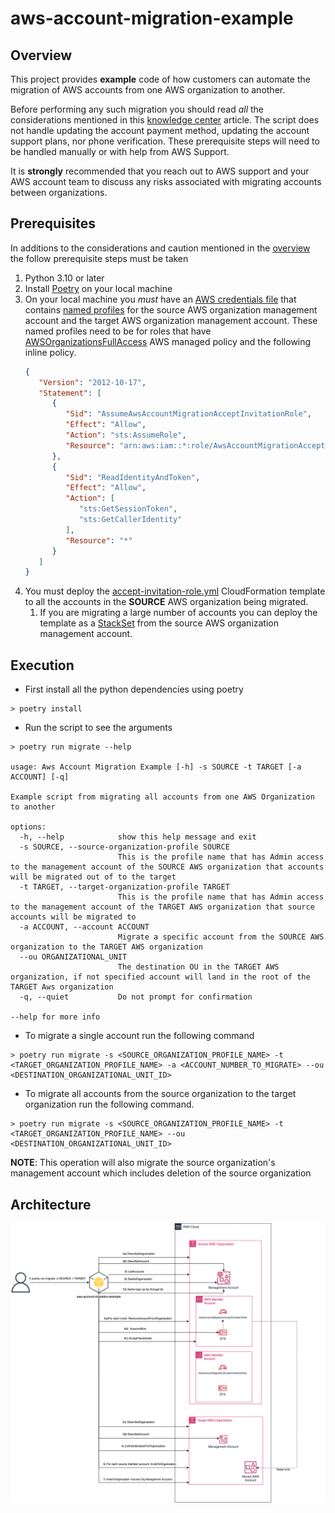# aws-account-migration-example

## Overview

This project provides **example** code of how customers can automate the migration of AWS accounts from one AWS organization to another. 

Before performing any such migration you should read _all_ the considerations mentioned in this [knowledge center](https://aws.amazon.com/premiumsupport/knowledge-center/organizations-move-accounts/) 
article. The script does not handle updating the account payment method, updating the account support plans, nor phone verification. 
These prerequisite steps will need to be handled manually or with help from AWS Support. 

It is **strongly** recommended that you reach out to AWS support and your AWS account team to discuss any risks associated with migrating accounts between organizations.


## Prerequisites

In additions to the considerations and caution mentioned in the [overview](#Overview) the follow prerequisite steps must be taken

1. Python 3.10 or later
1. Install [Poetry](https://python-poetry.org/docs/) on your local machine
1. On your local machine you _must_ have an [AWS credentials file](https://docs.aws.amazon.com/cli/latest/userguide/cli-configure-files.html) 
that contains [named profiles](https://docs.aws.amazon.com/cli/latest/userguide/cli-configure-profiles.html) for the source AWS organization management account
and the target AWS organization management account. These named profiles need to be for roles that have [AWSOrganizationsFullAccess](https://console.aws.amazon.com/iam/home#/policies/arn:aws:iam::aws:policy/AWSOrganizationsFullAccess) AWS managed policy and the following inline policy.
   ```json
   {
      "Version": "2012-10-17",
      "Statement": [
         {
            "Sid": "AssumeAwsAccountMigrationAcceptInvitationRole",
            "Effect": "Allow",
            "Action": "sts:AssumeRole",
            "Resource": "arn:aws:iam::*:role/AwsAccountMigrationAcceptInvitationRole"
         },
         {
            "Sid": "ReadIdentityAndToken",
            "Effect": "Allow",
            "Action": [
               "sts:GetSessionToken",
               "sts:GetCallerIdentity"
            ],
            "Resource": "*"
         }
      ]
   }
   ```
1. You must deploy the [accept-invitation-role.yml](./accept-invitation-role.yml) CloudFormation template to all the accounts in the **SOURCE** AWS organization being migrated. 
   1. If you are migrating a large number of accounts you can deploy the template as a [StackSet](https://docs.aws.amazon.com/AWSCloudFormation/latest/UserGuide/stacksets-concepts.html) from the source AWS organization management account.

## Execution

* First install all the python dependencies using poetry
```
> poetry install
```
* Run the script to see the arguments
```
> poetry run migrate --help

usage: Aws Account Migration Example [-h] -s SOURCE -t TARGET [-a ACCOUNT] [-q]

Example script from migrating all accounts from one AWS Organization to another

options:
  -h, --help            show this help message and exit
  -s SOURCE, --source-organization-profile SOURCE
                        This is the profile name that has Admin access to the management account of the SOURCE AWS organization that accounts will be migrated out of to the target
  -t TARGET, --target-organization-profile TARGET
                        This is the profile name that has Admin access to the management account of the TARGET AWS organization that source accounts will be migrated to
  -a ACCOUNT, --account ACCOUNT
                        Migrate a specific account from the SOURCE AWS organization to the TARGET AWS organization
  --ou ORGANIZATIONAL_UNIT
                        The destination OU in the TARGET AWS organization, if not specified account will land in the root of the TARGET Aws organization
  -q, --quiet           Do not prompt for confirmation

--help for more info
```
* To migrate a single account run the following command
```
> poetry run migrate -s <SOURCE_ORGANIZATION_PROFILE_NAME> -t <TARGET_ORGANIZATION_PROFILE_NAME> -a <ACCOUNT_NUMBER_TO_MIGRATE> --ou <DESTINATION_ORGANIZATIONAL_UNIT_ID>
```
* To migrate all accounts from the source organization to the target organization run the following command. 
```
> poetry run migrate -s <SOURCE_ORGANIZATION_PROFILE_NAME> -t <TARGET_ORGANIZATION_PROFILE_NAME> --ou <DESTINATION_ORGANIZATIONAL_UNIT_ID>
```
**NOTE**: This operation will also migrate the source organization's management account which includes deletion of the source organization


## Architecture

![Architecture.drawio.png](Architecture.drawio.png)